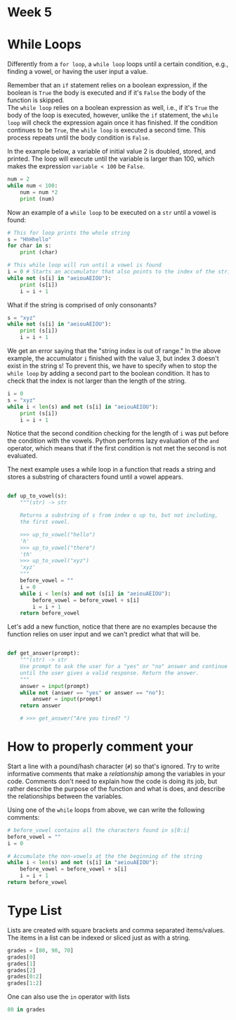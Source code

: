 # Week 5

# While Loops

Differently from a `for loop`, a `while loop` loops until a certain condition, e.g.,
finding a vowel, or having the user input a value.

Remember that an `if` statement relies on a boolean expression, if the boolean is
`True` the body is executed and if it's `False` the body of the function is skipped.  
The `while loop` relies on a boolean expression as well, i.e., if it's `True` the
body of the loop is executed, however, unlike the `if` statement, the `while loop`
will check the expression again once it has finished. If the condition continues
 to be `True`, the `while loop` is executed a second time. This process repeats
until the body condition is `False`.

In the example below, a variable of initial value 2 is doubled, stored, and printed.
The loop will execute until the variable is larger than 100, which makes the expression
`variable < 100` be `False`.

```python
num = 2
while num < 100:
    num = num *2
    print (num)

```

Now an example of a `while loop` to be executed on a `str` until a vowel is found:

```python
# This for loop prints the whole string
s = "HhHhello"
for char in s:
    print (char)

# This while loop will run until a vowel is found
i = 0 # Starts an accumulator that also points to the index of the string
while not (s[i] in "aeiouAEIOU"):
    print (s[i])
    i = i + 1

```

What if the string is comprised of only consonants?

```python
s = "xyz"
while not (s[i] in "aeiouAEIOU"):
    print (s[i])
    i = i + 1

```

We get an error saying that the "string index is out of range." In the above example,
the accumulator `i` finished with the value 3, but index 3 doesn't exist in the
string s! To prevent this, we have to specify when to stop the `while loop`
by adding a second part to the boolean condition. It has to check that the index
is not larger than the length of the string.

```python
i = 0
s = "xyz"
while i < len(s) and not (s[i] in "aeiouAEIOU"):
    print (s[i])
    i = i + 1

```

Notice that the second condition checking for the length of `i` was put before
the condition with the vowels. Python performs lazy evaluation of the `and` operator, which means that if the first condition is not met the second is not
evaluated.


The next example uses a while loop in a function that reads a string and stores
a substring of characters found until a vowel appears.


```python

def up_to_vowel(s):
    """(str) -> str

    Returns a substring of s from index o up to, but not including,
    the first vowel.

    >>> up_to_vowel("hello")
    'h'
    >>> up_to_vowel("there")
    'th'
    >>> up_to_vowel("xyz")
    'xyz'
    """
    before_vowel = ""
    i = 0
    while i < len(s) and not (s[i] in "aeiouAEIOU"):
        before_vowel = before_vowel + s[i]
        i = i + 1
    return before_vowel

```

Let's add a new function, notice that there are no examples because the function
relies on user input and we can't predict what that will be.

```python

def get_answer(prompt):
    """(str) -> str
    Use prompt to ask the user for a "yes" or "no" answer and continue asking
    until the user gives a valid response. Return the answer.
    """
    answer = input(prompt)
    while not (answer == "yes" or answer == "no"):
        answer = input(prompt)
    return answer

    # >>> get_answer("Are you tired? ")
```

# How to properly comment your

Start a line with a pound/hash character (`#`) so that's ignored. Try to write
informative comments that make a *relationship* among the variables in your code.
Comments don't need to explain how the code is doing its job, but rather describe
the purpose of the function and what is does, and describe the relationships between the variables.  

Using one of the `while` loops from above, we can write the following comments:


```python
# before_vowel contains all the characters found in s[0:i]
before_vowel = ""
i = 0

# Accumulate the non-vowels at the the beginning of the string
while i < len(s) and not (s[i] in "aeiouAEIOU"):
    before_vowel = before_vowel + s[i]
    i = i + 1
return before_vowel

```

# Type List

Lists are created with square brackets and comma separated items/values. The
items in a list can be indexed or sliced just as with a string.

```python
grades = [80, 90, 70]
grades[0]
grades[1]
grades[2]
grades[0:2]
grades[1:2]
```

One can also use the `in` operator with lists


```python
80 in grades
```
